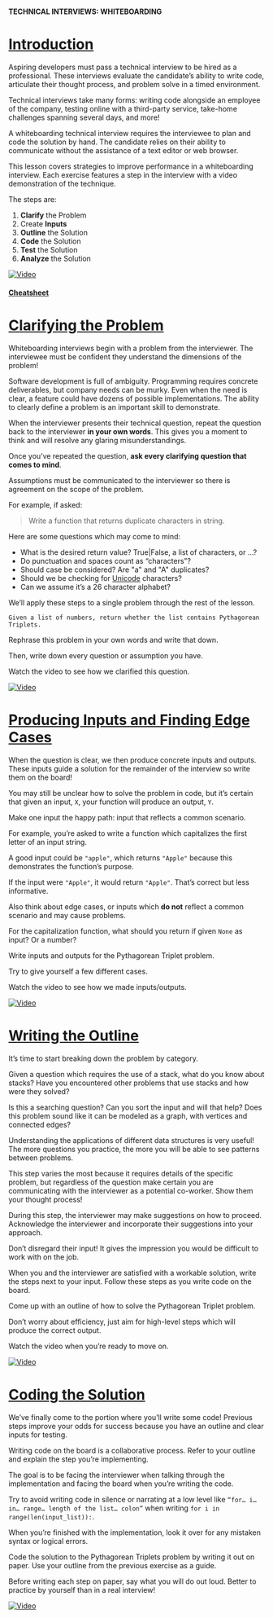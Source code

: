 #### TECHNICAL INTERVIEWS: WHITEBOARDING

# [Introduction](https://www.codecademy.com/courses/technical-interview-practice-python/lessons/technical-interview-wb/exercises/technical-interview-wb-intro)

Aspiring developers must pass a technical interview to be hired as a professional. 
These interviews evaluate the candidate’s ability to write code, articulate their thought process, and problem solve in a timed environment.

Technical interviews take many forms: 
writing code alongside an employee of the company, 
testing online with a third-party service, 
take-home challenges spanning several days, 
and more!

A whiteboarding technical interview requires the interviewee to plan and code the solution by hand. 
The candidate relies on their ability to communicate without the assistance of a text editor or web browser.

This lesson covers strategies to improve performance in a whiteboarding interview. 
Each exercise features a step in the interview with a video demonstration of the technique.

The steps are:
1. **Clarify** the Problem
2. Create **Inputs**
3. **Outline** the Solution
4. **Code** the Solution
5. **Test** the Solution
6. **Analyze** the Solution

[![Video](https://img.youtube.com/vi/SgAVxPV9JVk/0.jpg)](https://www.youtube.com/watch?v=SgAVxPV9JVk)


#### [Cheatsheet](https://www.codecademy.com/learn/technical-interview-practice-python/modules/technical-interviews-whiteboarding/cheatsheet)

# [Clarifying the Problem](https://www.codecademy.com/courses/technical-interview-practice-python/lessons/technical-interview-wb/exercises/technical-interview-wb-clarify)

Whiteboarding interviews begin with a problem from the interviewer. 
The interviewee must be confident they understand the dimensions of the problem!

Software development is full of ambiguity. 
Programming requires concrete deliverables, but company needs can be murky. 
Even when the need is clear, a feature could have dozens of possible implementations. 
The ability to clearly define a problem is an important skill to demonstrate.

When the interviewer presents their technical question, repeat the question back to the interviewer **in your own words**. 
This gives you a moment to think and will resolve any glaring misunderstandings.

Once you’ve repeated the question, **ask every clarifying question that comes to mind**.

Assumptions must be communicated to the interviewer so there is agreement on the scope of the problem.

For example, if asked:
> Write a function that returns duplicate characters in string.

Here are some questions which may come to mind:
* What is the desired return value? True|False, a list of characters, or …?
* Do punctuation and spaces count as “characters”?
* Should case be considered? Are "a" and "A" duplicates?
* Should we be checking for [Unicode](https://en.wikipedia.org/wiki/Unicode) characters?
* Can we assume it’s a 26 character alphabet?

We’ll apply these steps to a single problem through the rest of the lesson.
```
Given a list of numbers, return whether the list contains Pythagorean Triplets.
```
Rephrase this problem in your own words and write that down.

Then, write down every question or assumption you have.

Watch the video to see how we clarified this question.

[![Video](https://img.youtube.com/vi/xzYgM0eIauA/0.jpg)](https://www.youtube.com/watch?v=xzYgM0eIauA)

# [Producing Inputs and Finding Edge Cases](https://www.codecademy.com/courses/technical-interview-practice-python/lessons/technical-interview-wb/exercises/technical-interview-wb-input)

When the question is clear, we then produce concrete inputs and outputs. 
These inputs guide a solution for the remainder of the interview so write them on the board!

You may still be unclear how to solve the problem in code, but it’s certain that given an input, `X`, your function will produce an output, `Y`.

Make one input the happy path: input that reflects a common scenario.

For example, you’re asked to write a function which capitalizes the first letter of an input string.

A good input could be `"apple"`, which returns `"Apple"` because this demonstrates the function’s purpose.

If the input were `"Apple"`, it would return `"Apple"`. 
That’s correct but less informative.

Also think about edge cases, or inputs which **do not** reflect a common scenario and may cause problems.

For the capitalization function, what should you return if given `None` as input? 
Or a number?

Write inputs and outputs for the Pythagorean Triplet problem.

Try to give yourself a few different cases.

Watch the video to see how we made inputs/outputs.

[![Video](https://img.youtube.com/vi/tccfJmGM0XI/0.jpg)](https://www.youtube.com/watch?v=tccfJmGM0XI)

# [Writing the Outline](https://www.codecademy.com/courses/technical-interview-practice-python/lessons/technical-interview-wb/exercises/technical-interview-wb-outline)

It’s time to start breaking down the problem by category.

Given a question which requires the use of a stack, what do you know about stacks? 
Have you encountered other problems that use stacks and how were they solved?

Is this a searching question? 
Can you sort the input and will that help? 
Does this problem sound like it can be modeled as a graph, with vertices and connected edges?

Understanding the applications of different data structures is very useful! 
The more questions you practice, the more you will be able to see patterns between problems.

This step varies the most because it requires details of the specific problem, but regardless of the question make certain you are communicating with the interviewer as a potential co-worker. 
Show them your thought process!

During this step, the interviewer may make suggestions on how to proceed. 
Acknowledge the interviewer and incorporate their suggestions into your approach.

Don’t disregard their input! 
It gives the impression you would be difficult to work with on the job.

When you and the interviewer are satisfied with a workable solution, write the steps next to your input. 
Follow these steps as you write code on the board.

Come up with an outline of how to solve the Pythagorean Triplet problem.

Don’t worry about efficiency, just aim for high-level steps which will produce the correct output.

Watch the video when you’re ready to move on.

[![Video](https://img.youtube.com/vi/yt-YB_9ZHUE/0.jpg)](https://www.youtube.com/watch?v=yt-YB_9ZHUE)

# [Coding the Solution](https://www.codecademy.com/courses/technical-interview-practice-python/lessons/technical-interview-wb/exercises/technical-interview-wb-code)

We’ve finally come to the portion where you’ll write some code! 
Previous steps improve your odds for success because you have an outline and clear inputs for testing.

Writing code on the board is a collaborative process. 
Refer to your outline and explain the step you’re implementing.

The goal is to be facing the interviewer when talking through the implementation and facing the board when you’re writing the code.

Try to avoid writing code in silence or narrating at a low level like `“for… i… in… range… length of the list… colon”` when writing `for i in range(len(input_list)):`.

When you’re finished with the implementation, look it over for any mistaken syntax or logical errors.

Code the solution to the Pythagorean Triplets problem by writing it out on paper. 
Use your outline from the previous exercise as a guide.

Before writing each step on paper, say what you will do out loud. 
Better to practice by yourself than in a real interview!

[![Video](https://img.youtube.com/vi/hwoGhge9y5I/0.jpg)](https://www.youtube.com/watch?v=hwoGhge9y5I)



